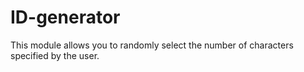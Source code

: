 # ID-generator
This module allows you to randomly select the number of characters specified by the user.